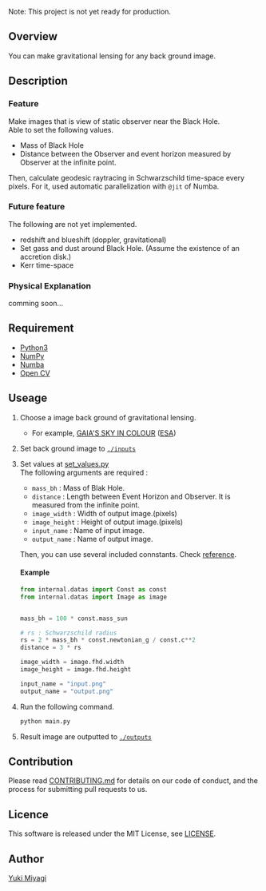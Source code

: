 Note: This project is not yet ready for production.

## Overview
You can make gravitational lensing for any back ground image. 
## Description
### Feature
Make images that is view of static observer near the Black Hole.  
Able to set the following values.
- Mass of Black Hole
- Distance between the Observer and event horizon measured by Observer at the infinite point.

 Then, calculate geodesic raytracing in Schwarzschild time-space every pixels. For it, used automatic parallelization with `@jit` of Numba.

### Future feature
The following are not yet implemented.
- redshift and blueshift (doppler, gravitational)
- Set gass and dust around Black Hole. (Assume the existence of an accretion disk.)
- Kerr time-space

### Physical Explanation
comming soon...
<!-- ## Demo -->

<!-- ## VS.  -->

## Requirement

- [Python3](https://wiki.python.org/moin/BeginnersGuide/Download)
- [NumPy](https://numpy.org/install/)
- [Numba](https://numba.readthedocs.io/en/stable/user/installing.html)
- [Open CV](https://docs.opencv.org/4.x/df/d65/tutorial_table_of_content_introduction.html)


## Useage
1. Choose a image back ground of gravitational lensing.
   - For example, [
GAIA'S SKY IN COLOUR](https://sci.esa.int/web/gaia/-/60196-gaia-s-sky-in-colour-equirectangular-projection) ([ESA](https://www.esa.int/))
2. Set back ground image to [`./inputs`](./inputs)
3. Set values at [set_values.py](set_values.py)  
  The following arguments are required :
     - `mass_bh` : Mass of Blak Hole.
     - `distance` : Length between Event Horizon and Observer. It is measured from the infinite point.
     - `image_width` : Width of output image.(pixels)
     - `image_height` : Height of output image.(pixels)
     - `input_name` : Name of input image.
     - `output_name` : Name of output image.
   
   Then, you can use several included connstants.  Check [reference](./docs/value_refarence.md).
   #### Example
   ```py
   from internal.datas import Const as const
   from internal.datas import Image as image


   mass_bh = 100 * const.mass_sun

   # rs : Schwarzschild radius
   rs = 2 * mass_bh * const.newtonian_g / const.c**2
   distance = 3 * rs

   image_width = image.fhd.width
   image_height = image.fhd.height

   input_name = "input.png"
   output_name = "output.png"
   ```
4. Run the following command.
   ```sh
   python main.py
   ```
5. Result image are outputted to [`./outputs`](./outputs/)

<!-- ## Install -->

## Contribution

Please read [CONTRIBUTING.md](CONTRIBUTING.md) for details on our code of conduct, and the process for submitting pull requests to us.

## Licence
This software is released under the MIT License, see [LICENSE](./LICENSE).

## Author

[Yuki Miyagi](https://github.com/yukimyg)
